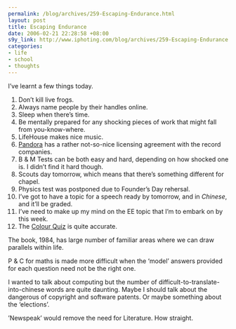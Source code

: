 ```yaml
--- 
permalink: /blog/archives/259-Escaping-Endurance.html
layout: post
title: Escaping Endurance
date: 2006-02-21 22:28:58 +08:00
s9y_link: http://www.iphoting.com/blog/archives/259-Escaping-Endurance.html
categories: 
- life
- school
- thoughts
---
```

<p class="whiteline"><p>I&#8217;ve learnt a few things today.</p>
</p><ol>
<li>Don&#8217;t kill live frogs.</li>
<li>Always name people by their handles online.</li>
<li>Sleep when there&#8217;s time.</li>
<li>Be mentally prepared for any shocking pieces of work that might fall from you-know-where.</li>
<li>LifeHouse makes nice music.</li>
<li><a onclick="_gaq.push(['_trackPageview', '/extlink/www.pandora.com/']);"  href="http://www.pandora.com/">Pandora</a> has a rather not-so-nice licensing agreement with the record companies.</li>
<li>B &amp; M Tests can be both easy and hard, depending on how shocked one is. I didn&#8217;t find it hard though.</li>
<li>Scouts day tomorrow, which means that there&#8217;s something different for chapel.</li>
<li>Physics test was postponed due to Founder&#8217;s Day rehersal.</li>
<li>I&#8217;ve got to have a topic for a speech ready by tomorrow, and in <em>Chinese</em>, and it&#8217;ll be graded.</li>
<li>I&#8217;ve need to make up my mind on the EE topic that I&#8217;m to embark on by this week.</li>
<li>The <a onclick="_gaq.push(['_trackPageview', '/extlink/www.colorquiz.com/']);"  href="http://www.colorquiz.com/">Colour Quiz</a> is quite accurate.</li>
</ol><p>
</p><p class="whiteline"><p>The book, 1984, has large number of familiar areas where we can draw parallels within life.</p>
</p><p class="whiteline"><p>P &amp; C for maths is made more difficult when the &#8216;model&#8217; answers provided for each question need not be the right one.</p>
</p><p class="whiteline"><p>I wanted to talk about computing but the number of difficult-to-translate-into-chinese words are quite daunting. Maybe I should talk about the dangerous of copyright and software patents. Or maybe something about the &#8216;elections&#8217;.</p>
</p><p class="break"><p>&#8217;Newspeak&#8217; would remove the need for Literature. How straight.</p></p>
